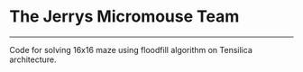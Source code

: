 # The Jerrys Micromouse Team
*******************************************
Code for solving 16x16 maze using floodfill algorithm on Tensilica architecture.
